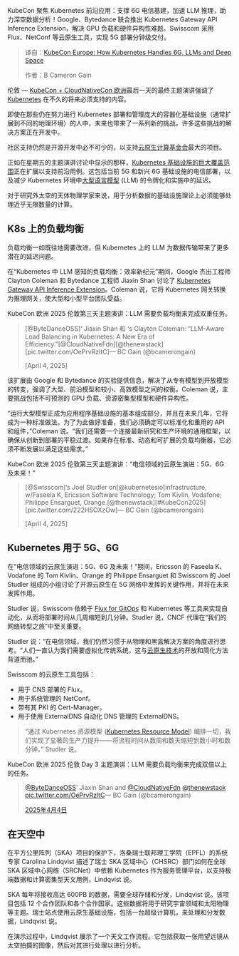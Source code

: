 
<!--
title: Kubernetes如何处理6G、LLM和深空
cover: https://cdn.thenewstack.io/media/2025/04/1776f030-kubecon-google-bytedance.jpg
summary: KubeCon 聚焦 Kubernetes 前沿应用：支撑 6G 电信基建，加速 LLM 推理，助力深空数据分析！Google、Bytedance 联合推出 Kubernetes Gateway API Inference Extension，解决 GPU 负载和硬件异构性难题。Swisscom 采用 Flux、NetConf 等云原生工具，实现 5G 部署分钟级交付。
-->

KubeCon 聚焦 Kubernetes 前沿应用：支撑 6G 电信基建，加速 LLM 推理，助力深空数据分析！Google、Bytedance 联合推出 Kubernetes Gateway API Inference Extension，解决 GPU 负载和硬件异构性难题。Swisscom 采用 Flux、NetConf 等云原生工具，实现 5G 部署分钟级交付。

> 译自：[KubeCon Europe: How Kubernetes Handles 6G, LLMs and Deep Space](https://thenewstack.io/kubecon-europe-how-kubernetes-handles-6g-llms-and-deep-space/)
> 
> 作者：B Cameron Gain

伦敦 — [KubeCon + CloudNativeCon 欧洲](https://thenewstack.io/kubecon-cloudnativecon-eu-2025/)最后一天的最终主题演讲强调了 [Kubernetes](https://www.thenewstack.io/Kubernetes) 在不久的将来必须支持的内容。

即使在那些仍在努力进行 Kubernetes 部署和管理庞大的容器化基础设施（通常扩展到不同的地理环境）的人中，未来也带来了一系列新的挑战。许多这些挑战的解决方案正在开发中。

社区支持仍然是开源开发中必不可少的，以支持[云原生计算基金会](https://cncf.io/?utm_content=inline+mention)最大的项目。

正如在星期五的主题演讲讨论中显示的那样，[Kubernetes 基础设施的巨大覆盖范围](https://thenewstack.io/day-2-kubecon-europe-keynotes-users-share-kubernetes-war-stories/)正在扩展以支持前沿用例。这包括当前 5G 和新兴 6G 基础设施的电信部署，以及减少 Kubernetes 环境中[大型语言模型](https://thenewstack.io/kubecon-europe-day-1-keynote-can-observability-keep-up-with-llms/) (LLM) 的令牌化和实施中的延迟。

对于研究外太空的天体物理学家来说，用于分析数据的基础设施理论上必须能够处理近乎无限数量的计算。

## K8s 上的负载均衡

负载均衡一如既往地需要改进，但 Kubernetes 上的 LLM 为数据传输带来了更多潜在的延迟问题。

在“Kubernetes 中 LLM 感知的负载均衡：效率新纪元”期间，Google 杰出工程师 Clayton Coleman 和 Bytedance 工程师 Jiaxin Shan 讨论了 [Kubernetes Gateway API Inference Extension](https://thenewstack.io/kubecon-europe-kgateway-aims-to-be-the-kubernetes-onramp/)。Coleman 说，它将 Kubernetes 网关转换为推理网关，使大型和小型平台团队受益。

KubeCon 欧洲 2025 伦敦第三天主题演讲：LLM 需要负载均衡来完成双重任务。

> [@ByteDanceOSS]‘ Jiaxin Shan 和 ‘s Clayton Coleman: “LLM-Aware Load Balancing in Kubernetes: A New Era of Efficiency.”[@CloudNativeFdn][@thenewstack][pic.twitter.com/OePrvRzltC]— BC Gain (@bcamerongain)
> 
> [April 4, 2025]

该扩展由 Google 和 Bytedance 的实验提供信息，解决了从专有模型到开放模型的转变，强调了大型、前沿模型和较小、高效模型之间的权衡。Coleman 说，主要挑战包括不可预测的 GPU 负载、资源密集型模型和硬件异构性。

“运行大型模型正成为应用程序基础设施的基本组成部分，并且在未来几年，它将成为一种标准做法。为了为此做好准备，我们必须确定可以标准化和重用的 API 和组件，”Coleman 说。“我们还需要一个连接最新研究和生产环境的通用框架，以确保从创新到部署的平稳过渡。如果存在标准、动态和可扩展的负载均衡器，它必须不断发展以满足这些需求。”

KubeCon 欧洲 2025 伦敦第三天主题演讲：“电信领域的云原生演进：5G、6G 及未来！”

> [@Swisscom]‘s Joel Studler on[@kubernetesio]infrastructure, w/Faseela K, Ericsson Software Technology; Tom Kivlin, Vodafone; Philippe Ensarguet, Orange.[@thenewstack][#KubeCon2025][pic.twitter.com/222HSOXzOw]— BC Gain (@bcamerongain)
> 
> [April 4, 2025]

## Kubernetes 用于 5G、6G

在“电信领域的云原生演进：5G、6G 及未来！”期间，Ericsson 的 Faseela K、Vodafone 的 Tom Kivlin、Orange 的 Philippe Ensarguet 和 Swisscom 的 Joel Studler 组成的小组讨论了开源云原生在 5G 网络中发挥的关键作用，并将在未来发挥作用。

Studler 说，Swisscom 依赖于 [Flux for GitOps](https://thenewstack.io/tutorial-a-gitops-deployment-with-flux-on-digitalocean-kubernetes/) 和 Kubernetes 等工具来实现自动化，从而将部署时间从几周缩短到几分钟。Studler 说，CNCF 代理在“我们的网络转型之旅”中至关重要。

Studler 说：“在电信领域，我们仍然习惯于从物理和黑盒解决方案的角度进行思考。“人们一直认为我们需要虚拟化传统系统，这与[云原生技术](https://thenewstack.io/cloud-native/)的开放和简化方法背道而驰。”

Swisscom 的云原生工具包括：

- 用于 CNS 部署的 Flux。
- 用于系统管理的 NetConf。
- 带有其 PKI 的 Cert-Manager。
- 用于使用 ExternalDNS 自动化 DNS 管理的 ExternalDNS。
> “通过 Kubernetes 资源模型 ([Kubernetes Resource Model](https://github.com/kubernetes/design-proposals-archive/blob/main/architecture/resource-management.md)) 编排一切，我们实现了显著的生产力提升——将流程时间从数周和数天缩短到数小时和数分钟，” Studler 说。

KubeCon 欧洲 2025 伦敦 Day 3 主题演讲：LLM 需要负载均衡来完成双倍以上的任务。

> [@ByteDanceOSS](https://twitter.com/ByteDanceOSS)‘ Jiaxin Shan and [@CloudNativeFdn](https://twitter.com/CloudNativeFdn) [@thenewstack](https://twitter.com/thenewstack) [pic.twitter.com/OePrvRzltC](https://twitter.com/bcamerongain/status/1775914342442223769/photo/1)— BC Gain (@bcamerongain)
> 
> [2025年4月4日](https://twitter.com/bcamerongain/status/1775914342442223769)

## 在天空中

在平方公里阵列（SKA）项目的保护下，洛桑瑞士联邦理工学院（EPFL）的系统专家 Carolina Lindqvist 描述了瑞士 SKA 区域中心（CHSRC）部门如何在全球 SKA 区域中心网络（SRCNet）中依赖 Kubernetes 作为服务管理平台，以支持极端数据和计算密集型天文用例，Lindqvist 说。

SKA 每年将接收高达 600PB 的数据，需要全球存储和分发，Lindqvist 说。该项目包括 12 个合作团队和各个合作国家。这些数据将用于研究宇宙领域和太阳物理等主题。瑞士站点使用云原生基础设施，包括一台超级计算机，来处理和分发数据，Lindqvist 说。

在演示过程中，Lindqvist 展示了一个天文工作流程。它包括获取一张用望远镜从太空拍摄的图像，然后对其进行处理以进行分析。